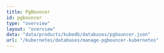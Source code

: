 ```yaml
---
title: PgBouncer
id: pgbouncer
type: "overview"
layout: "overview"
data: "data/products/kubedb/databases/pgbouncer.json"
url: "/kubernetes/databases/manage-pgbouncer-kubernetes"
---
```

